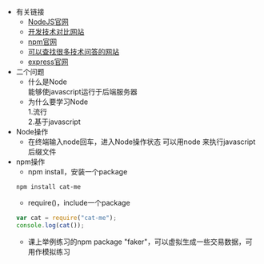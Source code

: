 + 有关链接
  + [NodeJS官网](https://nodejs.org)
  + [开发技术对比网站](https://stackshare.io/)
  + [npm官网](https://www.npmjs.com)
  + [可以查找很多技术问答的网站](https://stackoverflow.com/search?q=framework+library)
  + [express官网](http://www.expressjs.com)
+ 二个问题
  + 什么是Node  
    能够使javascript运行于后端服务器
  + 为什么要学习Node  
    1.流行  
    2.基于javascript
+ Node操作
  + 在终端输入node回车，进入Node操作状态
    可以用node <filename>来执行javascript后缀文件
+ npm操作
  + npm install，安装一个package
  ```
  npm install cat-me
  ```
  + require()，include一个package
  ```js
  var cat = require("cat-me");
  console.log(cat());
  ```
  + 课上举例练习的npm package "faker"，可以虚拟生成一些交易数据，可用作模拟练习
